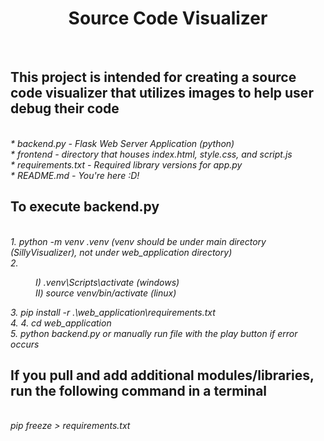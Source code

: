 <h1 align='center'> Source Code Visualizer </h1><br>
<h2>This project is intended for creating a source code visualizer that utilizes images to help user debug their code</h2> <br>
<i>
* backend.py - Flask Web Server Application (python)<br>
* frontend - directory that houses index.html, style.css, and script.js<br>
* requirements.txt - Required library versions for app.py<br>
* README.md - You're here :D!<br>
</i>



<h2>To execute backend.py</h2><br>
<i>
1. python -m venv .venv (venv should be under main directory (SillyVisualizer), not under web_application directory)<br>
2.   <dl>
      <dd>I) .venv\Scripts\activate (windows)</dd>
      <dd>II) source venv/bin/activate (linux)</dd>
    </dl>
3. pip install -r .\web_application\requirements.txt<br>
4. 4. cd web_application<br>
5. python backend.py  or manually run file with the play button if error occurs<br>
</i>


<h2>If you pull and add additional modules/libraries, run the following command in a terminal</h2><br>
<i>pip freeze > requirements.txt</i><br>
